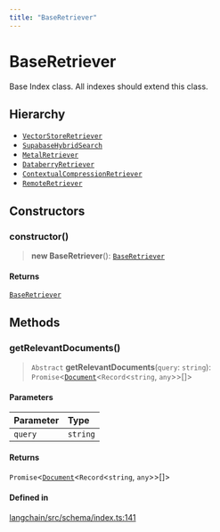 ```yaml
---
title: "BaseRetriever"
---
```


# BaseRetriever

Base Index class. All indexes should extend this class.

## Hierarchy

- [`VectorStoreRetriever`](../../vectorstores_base/classes/VectorStoreRetriever.md)
- [`SupabaseHybridSearch`](../../retrievers_supabase/classes/SupabaseHybridSearch.md)
- [`MetalRetriever`](../../retrievers_metal/classes/MetalRetriever.md)
- [`DataberryRetriever`](../../retrievers_databerry/classes/DataberryRetriever.md)
- [`ContextualCompressionRetriever`](../../retrievers_contextual_compression/classes/ContextualCompressionRetriever.md)
- [`RemoteRetriever`](../../retrievers_remote/classes/RemoteRetriever.md)

## Constructors

### constructor()

> **new BaseRetriever**(): [`BaseRetriever`](BaseRetriever.md)

#### Returns

[`BaseRetriever`](BaseRetriever.md)

## Methods

### getRelevantDocuments()

> `Abstract` **getRelevantDocuments**(`query`: `string`): `Promise`<[`Document`](../../document/classes/Document.md)<`Record`<`string`, `any`\>\>[]\>

#### Parameters

| Parameter | Type     |
| :-------- | :------- |
| `query`   | `string` |

#### Returns

`Promise`<[`Document`](../../document/classes/Document.md)<`Record`<`string`, `any`\>\>[]\>

#### Defined in

[langchain/src/schema/index.ts:141](https://github.com/hwchase17/langchainjs/blob/ddf2996/langchain/src/schema/index.ts#L141)
